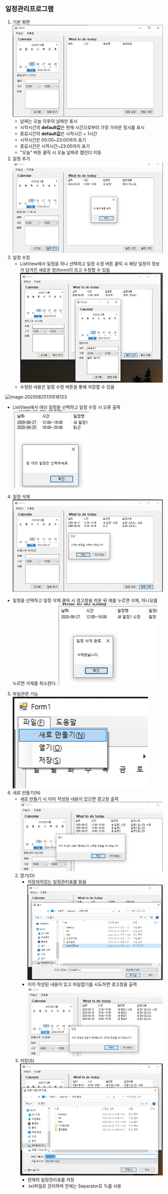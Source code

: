 ## 일정관리프로그램
1. 기본 화면
   ![image-20200825112749332](./ManualImage/image-20200825112749332.png)
   - 날짜는 오늘 이후의 날짜만 표시
   - 시작시간의 **default값**은 현재 시간으로부터 가장 가까운 정시를 표시
   - 종료시간의 **default값**은 시작시간 + 1시간
   - 시작시간은 00:00~23:00까지 표기
   - 종료시간은 시작시간~23:00까지 표기
   - "오늘" 버튼 클릭 시 오늘 날짜로 캘린더 이동
2. 일정 추가
   ![image-20200825112823672](./ManualImage/image-20200825112823672.png)
3. 일정 수정
   * ListView에서 일정을 하나 선택하고 일정 수정 버튼 클릭 시 해당 일정의 정보가 담겨진 새로운 창(form)이 뜨고 수정할 수 있음
     ![image-20200825131147118](./ManualImage/image-20200825131147118.png)
   * 수정된 내용은 일정 수정 버튼을 통해 저장할 수 있음
     
![image-20200825131518123](C:/Users/hancom/Desktop/Git/hancomFamily/C#miniproject/hyeonho/ManualImage/image-20200825131518123.png)
     
* ListView에서 여러 일정을 선택하고 일정 수정 시 오류 출력
     ![image-20200825131557683](./ManualImage/image-20200825131557683.png)
4. 일정 삭제
   ![image-20200825131629893](./ManualImage/image-20200825131629893.png)
* 일정을 선택하고 일정 삭제 클릭 시 경고창을 띄운 뒤 예를 누르면 삭제, 아니요를 누르면 삭제를 취소한다.
     ![image-20200825131717835](./ManualImage/image-20200825131717835.png)
   
5. 파일관련 기능
   ![image-20200825131925491](./ManualImage/image-20200825131925491.png)
1. 새로 만들기(N)
      * 새로 만들기 시 이미 작성된 내용이 있으면 경고창 출력
        ![image-20200825132157652](./ManualImage/image-20200825132157652.png)
   2. 열기(O)
      * 저장되어있는 일정관리표를 읽음
        ![image-20200825132232973](./ManualImage/image-20200825132232973.png)
      * 이미 작성된 내용이 있고 파일열기를 시도하면 경고창을 출력
        ![image-20200825132456628](./ManualImage/image-20200825132456628.png)
   3. 저장(S)
      ![image-20200825131951677](./ManualImage/image-20200825131951677.png)
      * 현재의 일정관리표를 저장
      * .txt파일로 관리하며 안에는 Separator로 %를 사용
